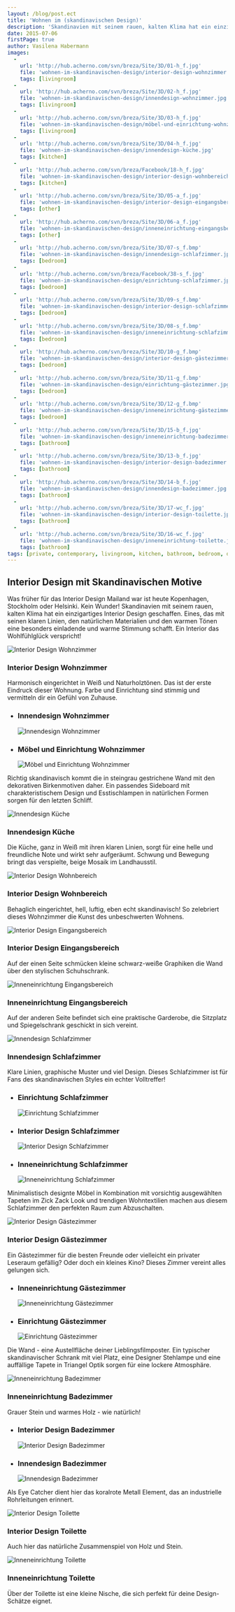 ```yaml
---
layout: /blog/post.ect
title: 'Wohnen im (skandinavischen Design)'
description: 'Skandinavien mit seinem rauen, kalten Klima hat ein einzigartiges Interior Design geschaffen. Eines, das mit seinen klaren Linien, den natürlichen Materialien und den warmen Tönen eine besonders einladende und warme Stimmung schafft. Ein Interior das Wohlfühlglück verspricht!'
date: 2015-07-06
firstPage: true
author: Vasilena Habermann
images:
  -
    url: 'http://hub.acherno.com/svn/breza/Site/3D/01-h_f.jpg'
    file: 'wohnen-im-skandinavischen-design/interior-design-wohnzimmer.jpg'
    tags: [livingroom]
  -
    url: 'http://hub.acherno.com/svn/breza/Site/3D/02-h_f.jpg'
    file: 'wohnen-im-skandinavischen-design/innendesign-wohnzimmer.jpg'
    tags: [livingroom]
  -
    url: 'http://hub.acherno.com/svn/breza/Site/3D/03-h_f.jpg'
    file: 'wohnen-im-skandinavischen-design/möbel-und-einrichtung-wohnzimmer.jpg'
    tags: [livingroom]
  -
    url: 'http://hub.acherno.com/svn/breza/Site/3D/04-h_f.jpg'
    file: 'wohnen-im-skandinavischen-design/innendesign-küche.jpg'
    tags: [kitchen]
  -
    url: 'http://hub.acherno.com/svn/breza/Facebook/18-h_f.jpg'
    file: 'wohnen-im-skandinavischen-design/interior-design-wohnbereich.jpg'
    tags: [kitchen]
  -
    url: 'http://hub.acherno.com/svn/breza/Site/3D/05-a_f.jpg'
    file: 'wohnen-im-skandinavischen-design/interior-design-eingangsbereich.jpg'
    tags: [other]
  -
    url: 'http://hub.acherno.com/svn/breza/Site/3D/06-a_f.jpg'
    file: 'wohnen-im-skandinavischen-design/inneneinrichtung-eingangsbereich.jpg'
    tags: [other]
  -
    url: 'http://hub.acherno.com/svn/breza/Site/3D/07-s_f.bmp'
    file: 'wohnen-im-skandinavischen-design/innendesign-schlafzimmer.jpg'
    tags: [bedroom]
  -
    url: 'http://hub.acherno.com/svn/breza/Facebook/38-s_f.jpg'
    file: 'wohnen-im-skandinavischen-design/einrichtung-schlafzimmer.jpg'
    tags: [bedroom]
  -
    url: 'http://hub.acherno.com/svn/breza/Site/3D/09-s_f.bmp'
    file: 'wohnen-im-skandinavischen-design/interior-design-schlafzimmer.jpg'
    tags: [bedroom]
  -
    url: 'http://hub.acherno.com/svn/breza/Site/3D/08-s_f.bmp'
    file: 'wohnen-im-skandinavischen-design/inneneinrichtung-schlafzimmer.jpg'
    tags: [bedroom]
  -
    url: 'http://hub.acherno.com/svn/breza/Site/3D/10-g_f.bmp'
    file: 'wohnen-im-skandinavischen-design/interior-design-gästezimmer.jpg'
    tags: [bedroom]
  -
    url: 'http://hub.acherno.com/svn/breza/Site/3D/11-g_f.bmp'
    file: 'wohnen-im-skandinavischen-design/einrichtung-gästezimmer.jpg'
    tags: [bedroom]
  -
    url: 'http://hub.acherno.com/svn/breza/Site/3D/12-g_f.bmp'
    file: 'wohnen-im-skandinavischen-design/inneneinrichtung-gästezimmer.jpg'
    tags: [bedroom]
  -
    url: 'http://hub.acherno.com/svn/breza/Site/3D/15-b_f.jpg'
    file: 'wohnen-im-skandinavischen-design/inneneinrichtung-badezimmer.jpg'
    tags: [bathroom]
  -
    url: 'http://hub.acherno.com/svn/breza/Site/3D/13-b_f.jpg'
    file: 'wohnen-im-skandinavischen-design/interior-design-badezimmer.jpg'
    tags: [bathroom]
  -
    url: 'http://hub.acherno.com/svn/breza/Site/3D/14-b_f.jpg'
    file: 'wohnen-im-skandinavischen-design/innendesign-badezimmer.jpg'
    tags: [bathroom]
  -
    url: 'http://hub.acherno.com/svn/breza/Site/3D/17-wc_f.jpg'
    file: 'wohnen-im-skandinavischen-design/interior-design-toilette.jpg'
    tags: [bathroom]
  -
    url: 'http://hub.acherno.com/svn/breza/Site/3D/16-wc_f.jpg'
    file: 'wohnen-im-skandinavischen-design/inneneinrichtung-toilette.jpg'
    tags: [bathroom]
tags: [private, contemporary, livingroom, kitchen, bathroom, bedroom, other]
---
```

## **Interior Design** mit Skandinavischen Motive
Was früher für das Interior Design Mailand war ist heute Kopenhagen, Stockholm oder Helsinki.  Kein Wunder! Skandinavien mit seinem rauen, kalten Klima hat ein einzigartiges Interior Design geschaffen. Eines, das mit seinen klaren Linien, den natürlichen Materialien und den warmen Tönen eine besonders einladende und warme Stimmung schafft. Ein Interior das Wohlfühlglück verspricht!

![Interior Design Wohnzimmer](wohnen-im-skandinavischen-design/interior-design-wohnzimmer.jpg)
### Interior Design **Wohnzimmer**

Harmonisch eingerichtet in Weiß und Naturholztönen.  Das ist der erste Eindruck dieser Wohnung. Farbe und Einrichtung sind stimmig und vermitteln dir ein Gefühl von Zuhause.

-   ### Innendesign **Wohnzimmer**
    ![Innendesign Wohnzimmer](wohnen-im-skandinavischen-design/innendesign-wohnzimmer.jpg)
-   ### Möbel und Einrichtung **Wohnzimmer**
    ![Möbel und Einrichtung Wohnzimmer](wohnen-im-skandinavischen-design/möbel-und-einrichtung-wohnzimmer.jpg)

Richtig skandinavisch kommt die in steingrau gestrichene Wand mit den dekorativen Birkenmotiven daher.  Ein passendes Sideboard mit charakteristischem Design und Esstischlampen in natürlichen Formen sorgen für den letzten Schliff.

![Innendesign Küche](wohnen-im-skandinavischen-design/innendesign-küche.jpg)
### Innendesign **Küche**

Die Küche, ganz in Weiß mit ihren klaren Linien, sorgt für eine helle und freundliche Note und wirkt sehr aufgeräumt. Schwung und Bewegung  bringt das verspielte, beige Mosaik im Landhausstil. 

![Interior Design Wohnbereich](wohnen-im-skandinavischen-design/interior-design-wohnbereich.jpg)
### Interior Design **Wohnbereich**

Behaglich eingerichtet, hell,  luftig, eben echt skandinavisch! So zelebriert dieses Wohnzimmer die Kunst des unbeschwerten Wohnens.

![Interior Design Eingangsbereich](wohnen-im-skandinavischen-design/interior-design-eingangsbereich.jpg)
### Interior Design **Eingangsbereich**

Auf der einen Seite schmücken kleine schwarz-weiße Graphiken die Wand über den stylischen Schuhschrank.

![Inneneinrichtung Eingangsbereich](wohnen-im-skandinavischen-design/inneneinrichtung-eingangsbereich.jpg)
### Inneneinrichtung **Eingangsbereich**

Auf der anderen Seite befindet sich eine praktische Garderobe, die Sitzplatz und Spiegelschrank geschickt in sich vereint.

![Innendesign Schlafzimmer](wohnen-im-skandinavischen-design/innendesign-schlafzimmer.jpg)
### Innendesign **Schlafzimmer**

Klare Linien, graphische Muster und viel Design. Dieses Schlafzimmer ist für Fans des skandinavischen Styles ein echter Volltreffer!

-   ### Einrichtung **Schlafzimmer**
    ![Einrichtung Schlafzimmer](wohnen-im-skandinavischen-design/einrichtung-schlafzimmer.jpg)
-   ### Interior Design **Schlafzimmer**
    ![Interior Design Schlafzimmer](wohnen-im-skandinavischen-design/interior-design-schlafzimmer.jpg)
-   ### Inneneinrichtung **Schlafzimmer**
    ![Inneneinrichtung Schlafzimmer](wohnen-im-skandinavischen-design/inneneinrichtung-schlafzimmer.jpg)

Minimalistisch designte Möbel in Kombination mit vorsichtig ausgewählten Tapeten im Zick Zack Look und trendigen Wohntextilien machen aus diesem Schlafzimmer den perfekten Raum zum Abzuschalten. 

![Interior Design Gästezimmer](wohnen-im-skandinavischen-design/interior-design-gästezimmer.jpg)
### Interior Design **Gästezimmer**

Ein Gästezimmer für die besten Freunde oder vielleicht ein privater Leseraum gefällig? Oder doch ein kleines Kino? Dieses Zimmer vereint alles gelungen sich.

-   ### Inneneinrichtung **Gästezimmer**
    ![Inneneinrichtung Gästezimmer](wohnen-im-skandinavischen-design/inneneinrichtung-gästezimmer.jpg)
-   ### Einrichtung **Gästezimmer**
    ![Einrichtung Gästezimmer](wohnen-im-skandinavischen-design/einrichtung-gästezimmer.jpg)

Die Wand - eine Austellfläche deiner Lieblingsfilmposter. Ein typischer skandinavischer Schrank mit viel Platz, eine Designer Stehlampe und eine auffällige Tapete in Triangel Optik sorgen für eine lockere Atmosphäre.

![Inneneinrichtung Badezimmer](wohnen-im-skandinavischen-design/inneneinrichtung-badezimmer.jpg)
### Inneneinrichtung **Badezimmer**

Grauer Stein und warmes Holz - wie natürlich!

-   ### Interior Design **Badezimmer**
    ![Interior Design Badezimmer](wohnen-im-skandinavischen-design/interior-design-badezimmer.jpg)
-   ### Innendesign **Badezimmer**
    ![Innendesign Badezimmer](wohnen-im-skandinavischen-design/innendesign-badezimmer.jpg)

Als Eye Catcher dient hier das koralrote Metall Element, das an industrielle Rohrleitungen erinnert.

![Interior Design Toilette](wohnen-im-skandinavischen-design/interior-design-toilette.jpg)
### Interior Design **Toilette**

Auch hier das natürliche Zusammenspiel von Holz und Stein.

![Inneneinrichtung Toilette](wohnen-im-skandinavischen-design/inneneinrichtung-toilette.jpg)
### Inneneinrichtung **Toilette**

Über der Toilette ist eine kleine Nische, die sich perfekt für deine Design-Schätze eignet.